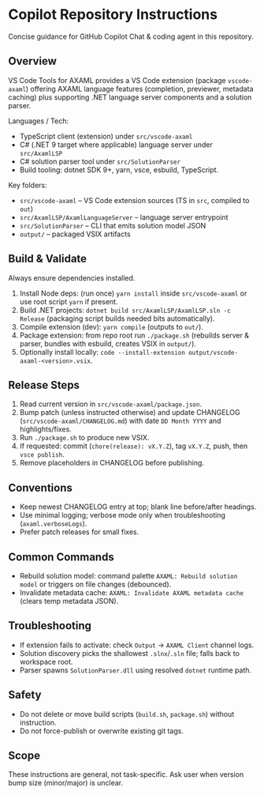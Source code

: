 # Copilot Repository Instructions

Concise guidance for GitHub Copilot Chat & coding agent in this repository.

## Overview
VS Code Tools for AXAML provides a VS Code extension (package `vscode-axaml`) offering AXAML language features (completion, previewer, metadata caching) plus supporting .NET language server components and a solution parser.

Languages / Tech:
- TypeScript client (extension) under `src/vscode-axaml`
- C# (.NET 9 target where applicable) language server under `src/AxamlLSP`
- C# solution parser tool under `src/SolutionParser`
- Build tooling: dotnet SDK 9+, yarn, vsce, esbuild, TypeScript.

Key folders:
- `src/vscode-axaml` – VS Code extension sources (TS in `src`, compiled to `out`)
- `src/AxamlLSP/AxamlLanguageServer` – language server entrypoint
- `src/SolutionParser` – CLI that emits solution model JSON
- `output/` – packaged VSIX artifacts

## Build & Validate
Always ensure dependencies installed.
1. Install Node deps: (run once) `yarn install` inside `src/vscode-axaml` or use root script `yarn` if present.
2. Build .NET projects: `dotnet build src/AxamlLSP/AxamlLSP.sln -c Release` (packaging script builds needed bits automatically).
3. Compile extension (dev): `yarn compile` (outputs to `out/`).
4. Package extension: from repo root run `./package.sh` (rebuilds server & parser, bundles with esbuild, creates VSIX in `output/`).
5. Optionally install locally: `code --install-extension output/vscode-axaml-<version>.vsix`.

## Release Steps
1. Read current version in `src/vscode-axaml/package.json`.
2. Bump patch (unless instructed otherwise) and update CHANGELOG (`src/vscode-axaml/CHANGELOG.md`) with date `DD Month YYYY` and highlights/fixes.
3. Run `./package.sh` to produce new VSIX.
4. If requested: commit (`chore(release): vX.Y.Z`), tag `vX.Y.Z`, push, then `vsce publish`.
5. Remove placeholders in CHANGELOG before publishing.

## Conventions
- Keep newest CHANGELOG entry at top; blank line before/after headings.
- Use minimal logging; verbose mode only when troubleshooting (`axaml.verboseLogs`).
- Prefer patch releases for small fixes.

## Common Commands
- Rebuild solution model: command palette `AXAML: Rebuild solution model` or triggers on file changes (debounced).
- Invalidate metadata cache: `AXAML: Invalidate AXAML metadata cache` (clears temp metadata JSON).

## Troubleshooting
- If extension fails to activate: check `Output` -> `AXAML Client` channel logs.
- Solution discovery picks the shallowest `.slnx`/`.sln` file; falls back to workspace root.
- Parser spawns `SolutionParser.dll` using resolved `dotnet` runtime path.

## Safety
- Do not delete or move build scripts (`build.sh`, `package.sh`) without instruction.
- Do not force-publish or overwrite existing git tags.

## Scope
These instructions are general, not task-specific. Ask user when version bump size (minor/major) is unclear.
